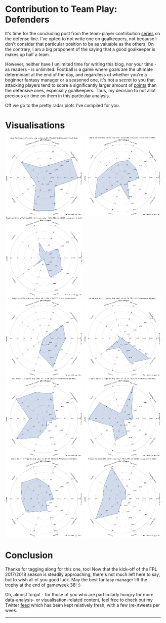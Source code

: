 
# Contribution to Team Play: Defenders

It's time for the concluding post from the team-player contribution [series][team_play_contributions_series] on the defense line. I've opted to not write one on goalkeepers, not because I don't consider that particular position to be as valuable as the others. On the contrary, I am a big proponent of the saying that a good goalkeeper is makes up half a team.

However, neither have I unlimited time for writing this blog, nor your time - as readers - is unlimited. Football is a game where goals are the ultimate determinant at the end of the day, and regardless of whether you're a beginner fantasy manager or a seasoned one, it's not a secret to you that attacking players tend to score a significantly larger amount of [points][fepl_tp_contribution] than the defensive ones, especially goalkeepers. Thus, my decision to not allot precious air time on them in this particular analysis.

Off we go to the pretty radar plots I've compiled for you.

# Visualisations

<a href="/uploads/fepl_play_contributions/Cesar_Azpilicueta.png" target="_blank"><img src="/uploads/fepl_play_contributions/Cesar_Azpilicueta_250x256.png" alt=""></a>
<a href="/uploads/fepl_play_contributions/Charlie_Daniels.png" target="_blank"><img src="/uploads/fepl_play_contributions/Charlie_Daniels_250x256.png" alt=""></a>
<a href="/uploads/fepl_play_contributions/David_Luiz_Moreira_Marinho.png" target="_blank"><img src="/uploads/fepl_play_contributions/David_Luiz_Moreira_Marinho_252x256.png" alt=""></a>
<a href="/uploads/fepl_play_contributions/Gary_Cahill.png" target="_blank"><img src="/uploads/fepl_play_contributions/Gary_Cahill_250x256.png" alt=""></a>
<a href="/uploads/fepl_play_contributions/Gareth_McAuley.png" target="_blank"><img src="/uploads/fepl_play_contributions/Gareth_McAuley_250x256.png" alt=""></a>
<a href="/uploads/fepl_play_contributions/Kyle_Walker.png" target="_blank"><img src="/uploads/fepl_play_contributions/Kyle_Walker_250x256.png" alt=""></a>
<a href="/uploads/fepl_play_contributions/Leighton_Baines.png" target="_blank"><img src="/uploads/fepl_play_contributions/Leighton_Baines_250x256.png" alt=""></a>
<a href="/uploads/fepl_play_contributions/Marcos_Alonso.png" target="_blank"><img src="/uploads/fepl_play_contributions/Marcos_Alonso_250x256.png" alt=""></a>
<a href="/uploads/fepl_play_contributions/Seamus_Coleman.png" target="_blank"><img src="/uploads/fepl_play_contributions/Seamus_Coleman_250x256.png" alt=""></a>

# Conclusion

Thanks for tagging along for this one, too! Now that the kick-off of the FPL 2017/2018 season is steadily approaching, there's not much left here to say, but to wish all of you good luck. May the best fantasy manager lift the trophy at the end of gameweek 38! :)

Oh, almost forgot - for those of you who are particularly hungry for more data-analysis- or visualisation-related content, feel free to check out my Twitter [feed][twitter] which has been kept relatively fresh, with a few (re-)tweets per week.

[team_play_contributions_series]: /tagged/team-play-contributions
[fepl_tp_contribution]: /fantasy_football_total_points_contributions_for_season_2016_2017.html
[twitter]: https://twitter.com/hristogeo


---

